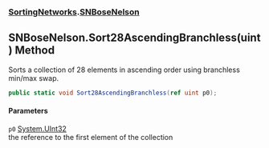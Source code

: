 ### [SortingNetworks](SortingNetworks.md 'SortingNetworks').[SNBoseNelson](SortingNetworks_SNBoseNelson.md 'SortingNetworks.SNBoseNelson')
## SNBoseNelson.Sort28AscendingBranchless(uint) Method
Sorts a collection of 28 elements in ascending order using branchless min/max swap.  
```csharp
public static void Sort28AscendingBranchless(ref uint p0);
```
#### Parameters
<a name='SortingNetworks_SNBoseNelson_Sort28AscendingBranchless(uint)_p0'></a>
`p0` [System.UInt32](https://docs.microsoft.com/en-us/dotnet/api/System.UInt32 'System.UInt32')  
the reference to the first element of the collection
  
